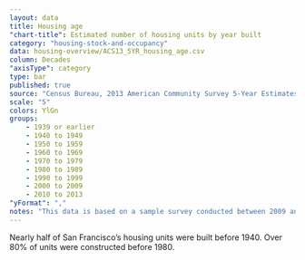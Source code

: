 ```yaml
---
layout: data
title: Housing age
"chart-title": Estimated number of housing units by year built
category: "housing-stock-and-occupancy"
data: housing-overview/ACS13_5YR_housing_age.csv
column: Decades
"axisType": category
type: bar
published: true
source: "Census Bureau, 2013 American Community Survey 5-Year Estimates. Selected Housing Characteristics."
scale: "5"
colors: YlGn
groups:
    - 1939 or earlier
    - 1940 to 1949
    - 1950 to 1959
    - 1960 to 1969
    - 1970 to 1979
    - 1980 to 1989
    - 1990 to 1999
    - 2000 to 2009
    - 2010 to 2013
"yFormat": ","
notes: "This data is based on a sample survey conducted between 2009 and 2013. As a result, it does not fully capture units created since 2010."
---
```


Nearly half of San Francisco’s housing units were built before 1940. Over 80% of units were constructed before 1980.
